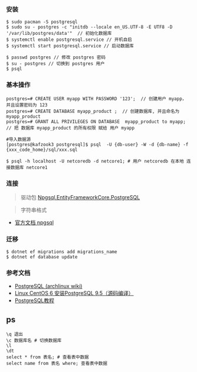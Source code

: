 ### 安装 
```
$ sudo pacman -S postgresql 
$ sudo su - postgres -c "initdb --locale en_US.UTF-8 -E UTF8 -D '/var/lib/postgres/data'"  // 初始化数据库
$ systemctl enable postgresql.service // 开机自启
$ systemctl start postgresql.service // 启动数据库

$ passwd postgres // 修改 postgres 密码
$ su - postgres // 切换到 postgres 用户
$ psql
```

### 基本操作
```
postgres=# CREATE USER myapp WITH PASSWORD '123';  // 创建用户 myapp， 并且设置密码为 123
postgres=# CREATE DATABASE myapp_product ;  // 创建数据库, 并且命名为 myapp_product
postgres=# GRANT ALL PRIVILEGES ON DATABASE  myapp_product to myapp; // 把 数据库 myapp_product 的所有权限 赋给 用户 myapp 

#导入数据源
[postgres@kafzook3 postgresql]$ psql  -U {db-user} -W -d {db-name} -f {xxx_code_home}/sql/xxx.sql

$ psql -h localhost -U netcoredb -d netcore1; # 用户 netcoredb 在本地 连接数据库 netcore1
```
### 连接
> 驱动包 [Npgsql.EntityFrameworkCore.PostgreSQL](https://www.nuget.org/packages/Npgsql.EntityFrameworkCore.PostgreSQL/2.2.4)

> 字符串格式
- [官方文档 npgsql](http://www.npgsql.org/efcore/index.html)

### 迁移
```
$ dotnet ef migrations add migrations_name
$ dotnet ef database update 
```
### 参考文档
- [PostgreSQL (archlinux wiki)](https://wiki.archlinux.org/index.php/PostgreSQL_(%E7%AE%80%E4%BD%93%E4%B8%AD%E6%96%87))
- [Linux CentOS 6 安装PostgreSQL 9.5（源码编译）](https://blog.csdn.net/wyl9527/article/details/78605981)
- [PostgreSQL教程](https://www.yiibai.com/postgresql/)

## ps
```
\q 退出
\c 数据库名 # 切换数据库
\l
\dt 
select * from 表名; # 查看表中数据
select name from 表名 where; 查看表中数据
```
